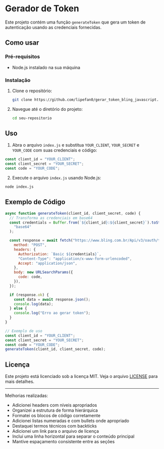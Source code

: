 # Gerador de Token

Este projeto contém uma função `generateToken` que gera um token de autenticação usando as credenciais fornecidas.

## Como usar

### Pré-requisitos

- Node.js instalado na sua máquina

### Instalação

1. Clone o repositório:

   ```bash
   git clone https://github.com/lipefan0/gerar_token_bling_javascript.git
   ```

2. Navegue até o diretório do projeto:
   ```bash
   cd seu-repositorio
   ```

## Uso

1. Abra o arquivo `index.js` e substitua `YOUR_CLIENT`, `YOUR_SECRET` e `YOUR_CODE` com suas credenciais e código:

```javascript
const client_id = "YOUR_CLIENT";
const client_secret = "YOUR_SECRET";
const code = "YOUR_CODE";
```

2. Execute o arquivo `index.js` usando Node.js:

```bash
node index.js
```

## Exemplo de Código

```javascript
async function generateToken(client_id, client_secret, code) {
  // Transforma as credenciais em base64
  const credentials = Buffer.from(`${client_id}:${client_secret}`).toString(
    "base64"
  );

  const response = await fetch("https://www.bling.com.br/Api/v3/oauth/token", {
    method: "POST",
    headers: {
      Authorization: `Basic ${credentials}`,
      "Content-Type": "application/x-www-form-urlencoded",
      Accept: "application/json",
    },
    body: new URLSearchParams({
      code: code,
    }),
  });

  if (response.ok) {
    const data = await response.json();
    console.log(data);
  } else {
    console.log("Erro ao gerar token");
  }
}

// Exemplo de uso
const client_id = "YOUR_CLIENT";
const client_secret = "YOUR_SECRET";
const code = "YOUR_CODE";
generateToken(client_id, client_secret, code);
```

## Licença

Este projeto está licenciado sob a licença MIT. Veja o arquivo [LICENSE](LICENSE) para mais detalhes.

---

Melhorias realizadas:

- Adicionei headers com níveis apropriados
- Organizei a estrutura de forma hierárquica
- Formatei os blocos de código corretamente
- Adicionei listas numeradas e com bullets onde apropriado
- Destaquei termos técnicos com backticks
- Adicionei um link para o arquivo de licença
- Incluí uma linha horizontal para separar o conteúdo principal
- Mantive espaçamento consistente entre as seções
